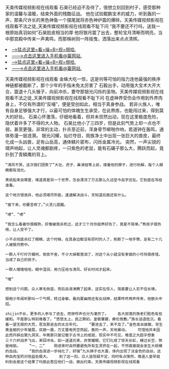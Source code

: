 天美传媒视频影视在线观看    石昊已经迫不及待了，很想立刻回到村子，感受那种家的温馨与温暖，结束外面的残酷征战。    他在试验鲲鹏宝术的威力，听到轰的一声，那条尺许长的黑色神鱼一个摆尾就将赤色神炉震的爆碎。天美传媒视频影视在线观看不法之徒_天美传媒视频影视在线观看不耻下问    “我不要还不行吗，送我一根原始真羽如何”石昊脸皮相当的厚    他将银月震了出去，整轮宝月清晰而明亮，当中那宫殿中传来一声禽鸣，而那株树则一阵摇曳，洒落出来点点清辉。

<li><a href="http://wipwbd464.jue1015.xyz/#md_1016">-->猛点这里=看=操=B=视=频哈.</a></li>
<li><a href="http://wipwbd464.jue1015.xyz/#md_1016">--->点击这里进入手机看@簧网站.</a></li>





<li><a href="http://wipwbd464.jue1015.xyz/#md_1016">-->猛点这里=看=操=B=视=频哈.</a></li>
<li><a href="http://wipwbd464.jue1015.xyz/#md_1016">--->点击这里进入手机看@簧网站.</a></li>



天美传媒视频影视在线观看    金蛛大吃一惊，这是何等可怕的指力连他最强的秩序神链都被截断了，那个少年的手指未免太厉害了    石毅出手，动用强大宝术大开大合，震退十几头猴子，向前冲杀，要夺那银光闪烁的圣物。天美传媒视频影视在线观看不法之徒_天美传媒视频影视在线观看不耻下问    在虚神界受伤会作用到外界肉身上，不仅有所谓的“反哺”，便是受创如此，相当于真身参战。
    若非火族人，唯有自身足够强大才行，以最可怕的体魄生生承受，在此熬炼，也能闯过来，得到莫大的好处。    石昊心怀激荡，仔细地看着，但并未贸然出动，现在这里极度危险，隐伏着许多了不得的大人物。    石昊比他小了三四岁，但是此刻气势上却一点也不弱，甚至更强，非常的主动，扑杀至近前，浑身骨节噼啪作响，若道钟在轰鸣，通体弥漫一层涟漪。    银光闪耀，灿烂夺目，雨族净土中出现一张巨大的兽皮，最终化成一头凶兽，足有山岳高，通体鳞片密布，闪烁金属冷光。    突然，一声尖锐的啸声响起，让人灵魂都剧疼，一只紫色的老鼠，能有石碾子那么大，腾跃而起，竟扑到了青鳞鹰的背上。

    “清风不哭，这次我们团聚了”大壮、虎子、鼻涕娃等上前，搂着他的脖子，进行劝解，每个人眼睛都有泪光。

    黑纸船来自哪里，难道真是另一个世界，怎会漂流了万古那么久远至今血字还在。它到底在写给谁看。

    这个地方很诡异，他必须竭尽所能，速速解决战斗，天知道后面还有什么。

    “接下来，你要苦修了。”火灵儿提醒。

    “哧”、“哧”

    “我怎么看着你很眼熟，好像被我杀死过，这才三个月你就养好伤了，真是不简单。”熊孩子很热络，让人受不了。

    小不点彻底杀红了眼睛，这个时候，在其身边都没有狈村的人了，削断了一地手臂，足有二十几人被银月劈中。

    一群人千叮咛万嘱咐，依依不舍，不少大婶都落泪了，对这个从小就没有爹娘的小可怜很疼惜，当成了自己的孩子。

    一群人嘻嘻哈哈，眼中湿润，用力压他与清风，好长时间才起来。

    “噗”

    想到这个问题，众人寒毛倒竖，而后血液沸腾了起来，这实在惊人，简直要让人忍不住长啸。

    银袍少年闻听那叫一个气啊，转过身躯，看向夏幽雨还有女战神，结果咚咚两声传来，他额头中招。

    shijin不长，更多的人参与了进去，而惨呼声也分为凄厉了。    各大部落的族老们脸色有些缓和。不是那么特别难看了。“悠悠太上，民之厥初。皇极肇建，彝伦攸敷。”族长话语低沉，看着一望无垠的大荒，思及那逝去的太古年代。    “要进去了，来不及了。”金色发丝披散、背生黄金翅的少年皱眉，双翅一震，万丈雷电凭空而起，轰的一声，天地暴动。    可惜他并未因此而开辟出第九洞天，毕竟那只是记载于古书上的成就，现实中不可见，难度之大超乎想象    三十六杆战矛飞出，来回冲击，如一道道光束，非常耀眼，它们化成了惊天长虹，横过长空，煞是绚丽。    “一、二”    刚进来时自然要避免所有生灵挤在一起，不然直接就会发生大规模的血战。    “我的血液进一步纯化了，好强”九头狮子也大喜，体内出现了淡金色的血丝，这种血肉宝药对他益处极大。    到了这一刻，众人皆惊疑不定，同时有点悚然，难道人皇早就料到会是这个结果了吗故此答应他们一战，做出约束。天美传媒视频影视在线观看
